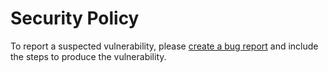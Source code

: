 # Security Policy

To report a suspected vulnerability, please [create a bug report](https://github.com/zobayer1/logging-extras/issues) and include the steps to produce the vulnerability.
